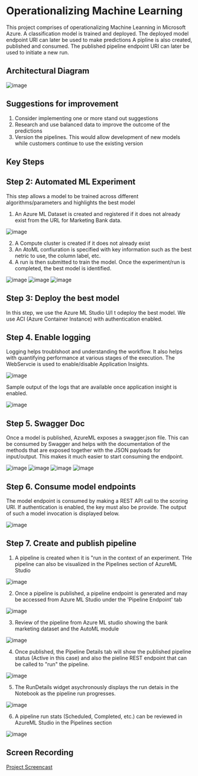 # Operationalizing Machine Learning

This project comprises of operationalizing Machine Leanning in Microsoft Azure.
A classification model is trained and deployed. The deployed model endpoint URI can later be used to make predictions
A pipline is also created, published and consumed. The published pipeline endpoint URI can later be used to initiate a new run.

## Architectural Diagram
![image](https://user-images.githubusercontent.com/17679107/128580722-fe579b49-1fbb-4416-bcac-cdd357cb0942.png)

## Suggestions for improvement
1. Consider implementing one or more stand out suggestions
2. Research and use balanced data to improve the outcome of the predictions
3. Version the pipelines. This would allow development of new models while customers continue to use the existing version

## Key Steps
## Step 2: Automated ML Experiment
This step allows a model to be trained across different algorithms/parameters and highlights the best model
1. An Azure ML Dataset is created and registered if it does not already exist from the URL for Marketing Bank data.

![image](https://user-images.githubusercontent.com/17679107/128581444-5b38a755-b62a-411a-8a31-b2d18c7464ef.png)

2. A Compute cluster is created if it does not already exist
3. An AtoML confiuration is specified with key information such as the best netric to use, the column label, etc.
4. A run is then submitted to train the model. Once the experiment/run is completed, the best model is identified.

![image](https://user-images.githubusercontent.com/17679107/128581670-9ea69c86-5994-435e-8dd4-fada48bf36c0.png)
![image](https://user-images.githubusercontent.com/17679107/128581678-737b45b4-c08d-4273-9438-c17aef46914d.png)
![image](https://user-images.githubusercontent.com/17679107/128584944-13b9800a-534d-4b5f-9ce4-e3107953b6b8.png)

## Step 3: Deploy the best model
In this step, we use the Azure ML Studio U/I t odeploy the best model. We use ACI (Azure Container Instance) with authentication enabled.

## Step 4. Enable logging
Logging helps troublshoot and understanding the workflow. It also helps with quantifying performance at various stages of the execution. The WebServcie is used to enable/disable Application Insights.

![image](https://user-images.githubusercontent.com/17679107/128584962-10ebb48e-dcce-460c-a2df-a0c6e1814db0.png)

Sample output of the logs that are available once application insight is enabled.

![image](https://user-images.githubusercontent.com/17679107/128584977-07130de5-cbb1-4ab1-ae97-871fe17ebcf7.png)



## Step 5. Swagger Doc
Once a model is published, AzureML exposes a swagger.json file. This can be consumed by Swagger and helps with the documentation of the methods that are exposed together with the JSON payloads for input/output. This makes it much easier to start consuming the endpoint.

![image](https://user-images.githubusercontent.com/17679107/128585201-c30da670-2dfd-4198-b78c-af8c0af81f7a.png)
![image](https://user-images.githubusercontent.com/17679107/128585210-7c62272d-7e88-4e33-8b1f-cf5998eba113.png)
![image](https://user-images.githubusercontent.com/17679107/128585220-f21e45ae-1fd2-4d66-aefb-ed2734af325b.png)
![image](https://user-images.githubusercontent.com/17679107/128585235-bf724759-b982-476f-9c6f-e686f609b3d7.png)


## Step 6. Consume model endpoints
The model endpoint is consumed by making a REST API call to the scoring URI. If authentication is enabled, the key must also be provide. The output of such a model invocation is displayed below.

![image](https://user-images.githubusercontent.com/17679107/128585397-1b0ed104-df8d-4101-94b6-7d28dd4ef334.png)



## Step 7. Create and publish pipeline
1. A pipeline is created when it is "run in the context of an experiment. THe pipeline can also be visualized in the Pipelines section of AzureML Studio

![image](https://user-images.githubusercontent.com/17679107/128585471-e8f37b05-b641-43d0-9f00-e2eee0412377.png)

2. Once a pipeline is published, a pipeline endpoint is generated and may be accessed from Azure ML Studio under the 'Pipeline Endpoint' tab

![image](https://user-images.githubusercontent.com/17679107/128585479-18af2d38-f5b4-4158-9b8e-f74899f8ab81.png)

3. Review of the pipeline from Azure ML studio showing the bank marketing dataset and the AutoML module

![image](https://user-images.githubusercontent.com/17679107/128585585-813d1250-08ff-447f-b964-4412041bbf33.png)

4. Once published, the Pipeline Details tab will show the published pipeline status (Active in this case) and also the pieline REST endpoint that can be called to "run" the pipeline.

![image](https://user-images.githubusercontent.com/17679107/128585501-d1cca096-e3ca-4adf-83d5-08a9c1f6a34d.png)

5. The RunDetails widget asychronously displays the run detais in the Notebook as the pipeline run progresses.

![image](https://user-images.githubusercontent.com/17679107/128585661-f524f924-e6f1-4129-9e79-3586013ecf4c.png)

6. A pipeline run stats (Scheduled, Completed, etc.) can be reviewed in AzureML Studio in the Pipelines section

![image](https://user-images.githubusercontent.com/17679107/128585674-8a9a075b-59d7-4db3-8cff-f948926f3c83.png)



## Screen Recording
[Project Screencast](https://drive.google.com/file/d/1ATN5RPttjm1xlc9htaBOFCGPFaAHfoE8/view?usp=sharing)
## 
